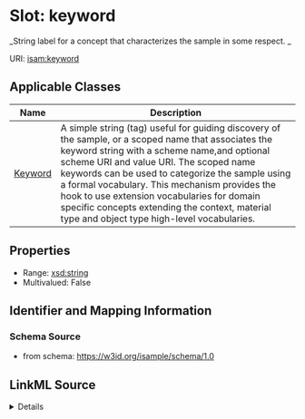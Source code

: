 # Slot: keyword
_String label for a concept that characterizes the sample in some respect.
_


URI: [isam:keyword](https://w3id.org/isample/schema/1.0/keyword)



<!-- no inheritance hierarchy -->




## Applicable Classes

| Name | Description |
| --- | --- |
[Keyword](Keyword.md) | A simple string (tag) useful for guiding discovery of the sample, or a scoped name that associates the keyword string with a scheme name,and optional scheme URI and value URI. The scoped name keywords can be used to categorize the sample using a formal vocabulary. This mechanism provides the hook to use extension vocabularies for domain specific concepts extending the context, material type and object type high-level vocabularies.







## Properties

* Range: [xsd:string](http://www.w3.org/2001/XMLSchema#string)
* Multivalued: False







## Identifier and Mapping Information







### Schema Source


* from schema: https://w3id.org/isample/schema/1.0




## LinkML Source

<details>
```yaml
name: keyword
description: 'String label for a concept that characterizes the sample in some respect.

  '
from_schema: https://w3id.org/isample/schema/1.0
rank: 1000
domain: Keyword
alias: keyword
domain_of:
- Keyword
range: string
multivalued: false

```
</details>
